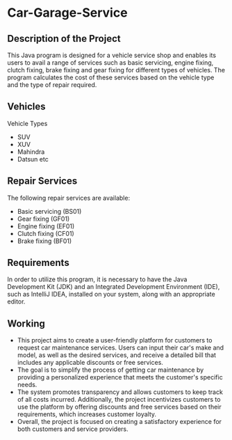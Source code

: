 # Car-Garage-Service
## Description of the Project
This Java program is designed for a vehicle service shop and enables its users to avail a range of services such as basic servicing, engine fixing, clutch fixing, brake fixing and gear fixing for different types of vehicles. The program calculates the cost of these services based on the vehicle type and the type of repair required.
## Vehicles
Vehicle Types
* SUV
* XUV
* Mahindra
* Datsun etc
## Repair Services
The following repair services are available:
* Basic servicing (BS01)
* Gear fixing (GF01)
* Engine fixing (EF01)
* Clutch fixing (CF01)
* Brake fixing (BF01)
## Requirements
In order to utilize this program, it is necessary to have the Java Development Kit (JDK) and an Integrated Development Environment (IDE), such as IntelliJ IDEA, installed on your system, along with an appropriate editor.
## Working
* This project aims to create a user-friendly platform for customers to request car maintenance services. Users can input their car's make and model, as well as the desired services, and receive a detailed bill that includes any applicable discounts or free services. 
* The goal is to simplify the process of getting car maintenance by providing a personalized experience that meets the customer's specific needs. 
* The system promotes transparency and allows customers to keep track of all costs incurred. Additionally, the project incentivizes customers to use the platform by offering discounts and free services based on their requirements, which increases customer loyalty.
* Overall, the project is focused on creating a satisfactory experience for both customers and service providers.
